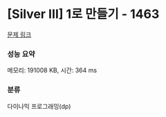 # [Silver III] 1로 만들기 - 1463 

[문제 링크](https://www.acmicpc.net/problem/1463) 

### 성능 요약

메모리: 191008 KB, 시간: 364 ms

### 분류

다이나믹 프로그래밍(dp)

